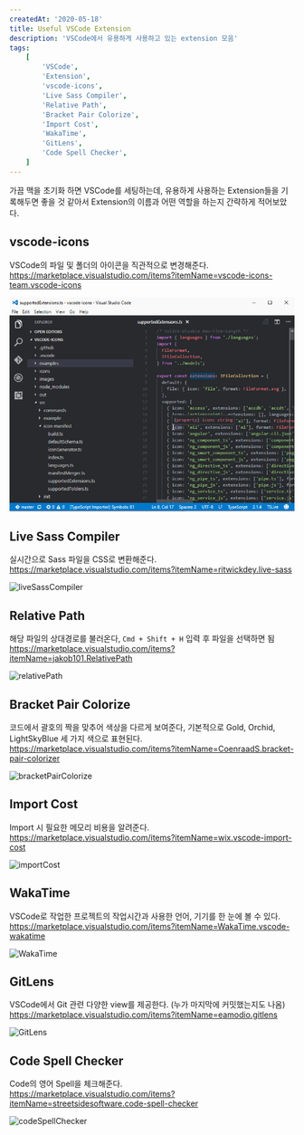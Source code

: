 ```yaml
---
createdAt: '2020-05-18'
title: Useful VSCode Extension
description: 'VSCode에서 유용하게 사용하고 있는 extension 모음'
tags:
    [
        'VSCode',
        'Extension',
        'vscode-icons',
        'Live Sass Compiler',
        'Relative Path',
        'Bracket Pair Colorize',
        'Import Cost',
        'WakaTime',
        'GitLens',
        'Code Spell Checker',
    ]
---
```


가끔 맥을 초기화 하면 VSCode를 세팅하는데, 유용하게 사용하는 Extension들을 기록해두면 좋을 것 같아서 Extension의 이름과 어떤 역할을 하는지 간략하게 적어보았다.

## vscode-icons

VSCode의 파일 및 폴더의 아이콘을 직관적으로 변경해준다. <br/>
https://marketplace.visualstudio.com/items?itemName=vscode-icons-team.vscode-icons

![vscode-icons](https://raw.githubusercontent.com/vscode-icons/vscode-icons/master/images/screenshot.gif 'vscode-icons')

## Live Sass Compiler

실시간으로 Sass 파일을 CSS로 변환해준다. <br/>
https://marketplace.visualstudio.com/items?itemName=ritwickdey.live-sass

![liveSassCompiler](https://github.com/ritwickdey/vscode-live-sass-compiler/raw/master/./images/Screenshot/AnimatedPreview.gif 'liveSassCompiler')

## Relative Path

해당 파일의 상대경로를 불러온다, `Cmd + Shift + H` 입력 후 파일을 선택하면 됨 <br/>
https://marketplace.visualstudio.com/items?itemName=jakob101.RelativePath

![relativePath](https://media.giphy.com/media/3oEduJ5iRksPxpwoXC/giphy.gif 'relativePath')

## Bracket Pair Colorize

코드에서 괄호의 짝을 맞추어 색상을 다르게 보여준다, 기본적으로 Gold, Orchid, LightSkyBlue 세 가지 색으로 표현된다. <br/>
https://marketplace.visualstudio.com/items?itemName=CoenraadS.bracket-pair-colorizer

![bracketPairColorize](https://github.com/CoenraadS/BracketPair/raw/master/images/example.png 'bracketPairColorize')

## Import Cost

Import 시 필요한 메모리 비용을 알려준다. <br/>
https://marketplace.visualstudio.com/items?itemName=wix.vscode-import-cost

![importCost](https://file-wkbcnlcvbn.now.sh/import-cost.gif 'importCost')

## WakaTime

VSCode로 작업한 프로젝트의 작업시간과 사용한 언어, 기기를 한 눈에 볼 수 있다. <br/>
https://marketplace.visualstudio.com/items?itemName=WakaTime.vscode-wakatime

![WakaTime](https://github.com/wakatime/vscode-wakatime/raw/master/./images/Screen-Shot-2016-03-21.png 'WakaTime')

## GitLens

VSCode에서 Git 관련 다양한 view를 제공한다. (누가 마지막에 커밋했는지도 나옴) <br/>
https://marketplace.visualstudio.com/items?itemName=eamodio.gitlens

![GitLens](https://raw.githubusercontent.com/eamodio/vscode-gitlens/master/images/docs/gitlens-preview.gif 'GitLens')

## Code Spell Checker

Code의 영어 Spell을 체크해준다. <br/>
https://marketplace.visualstudio.com/items?itemName=streetsidesoftware.code-spell-checker

![codeSpellChecker](https://raw.githubusercontent.com/streetsidesoftware/vscode-spell-checker/master/packages/client/images/example.gif 'codeSpellChecker')
